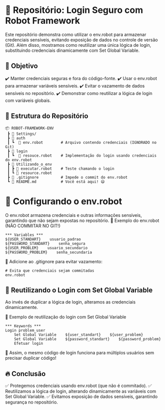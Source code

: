 # 📌 Repositório: Login Seguro com Robot Framework

Este repositório demonstra como utilizar o env.robot para armazenar credenciais sensíveis, evitando exposição de dados no controle de versão (Git). Além disso, mostramos como reutilizar uma única lógica de login, substituindo credenciais dinamicamente com Set Global Variable.

## 🚀 Objetivo
✔️ Manter credenciais seguras e fora do código-fonte.
✔️ Usar o env.robot para armazenar variáveis sensíveis.
✔️ Evitar o vazamento de dados sensíveis no repositório.
✔️ Demonstrar como reutilizar a lógica de login com variáveis globais.

## 📂 Estrutura do Repositório
```
📦 ROBOT-FRAMEWORK-ENV
 ┣ 📂 Settings/
 ┣ 📂 auth
 ┃ ┗  📜 env.robot        # Arquivo contendo credenciais (IGNORADO no Git)
 ┣ 📂 login
 ┃ ┗  📜 resouce.robot    # Implementação do login usando credenciais do env.robot       
 ┣ 📂 Utilizando_o_env
 ┃ ┣ 📜 executar.robot    # Teste chamando o login
 ┃ ┗ 📜 resource.robot    
 ┣ 📜 .gitignore          # Impede o commit do env.robot
 ┗ 📜 README.md           # Você está aqui! 😃
```

# 🔑 Configurando o env.robot

O env.robot armazena credenciais e outras informações sensíveis, garantindo que não sejam expostas no repositório.
📌 Exemplo do env.robot (NÃO COMMITAR NO GIT!)

```
*** Variables ***
${USER_STANDART}    usuario_padrao
${PASSWORD_STANDART}    senha_segura
${USER_PROBLEM}    usuario_secundario
${PASSWORD_PROBLEM}    senha_secundaria
```
📌 Adicione ao .gitignore para evitar vazamento:

```
# Evita que credenciais sejam commitadas
env.robot
```

## 🔄 Reutilizando o Login com Set Global Variable

Ao invés de duplicar a lógica de login, alteramos as credenciais dinamicamente.

📌 Exemplo de reutilização do login com Set Global Variable

```
*** Keywords ***
Login problem_user
    Set Global Variable    ${user_standart}    ${user_problem}
    Set Global Variable    ${password_standart}    ${password_problem}
    Efetuar login
```
🔹 Assim, o mesmo código de login funciona para múltiplos usuários sem precisar duplicar código!

## 🔥 Conclusão
✅ Protegemos credenciais usando env.robot (que não é commitado).
✅ Reutilizamos a lógica de login, alterando dinamicamente as variáveis com Set Global Variable.
✅ Evitamos exposição de dados sensíveis, garantindo segurança no repositório.
